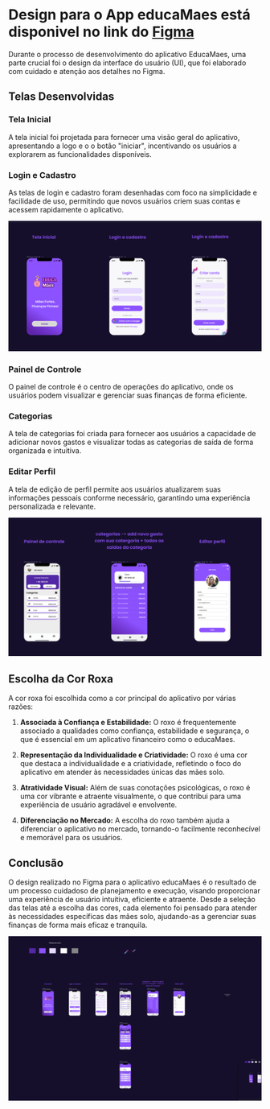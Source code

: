 # Design para o App educaMaes está disponivel no link do [Figma](https://www.figma.com/file/gRtAJIvEUr7HjiOEkFJ69n/Untitled?type=design&node-id=0-1&mode=design)

Durante o processo de desenvolvimento do aplicativo EducaMaes, uma parte crucial foi o design da interface do usuário (UI), que foi elaborado com cuidado e atenção aos detalhes no Figma.

## Telas Desenvolvidas

### Tela Inicial
A tela inicial foi projetada para fornecer uma visão geral do aplicativo, apresentando a logo e o o botão "iniciar", incentivando os usuários a explorarem as funcionalidades disponíveis.

### Login e Cadastro
As telas de login e cadastro foram desenhadas com foco na simplicidade e facilidade de uso, permitindo que novos usuários criem suas contas e acessem rapidamente o aplicativo.

![alt text](<Captura de tela 2024-03-17 172507.png>)

### Painel de Controle
O painel de controle é o centro de operações do aplicativo, onde os usuários podem visualizar e gerenciar suas finanças de forma eficiente.

### Categorias
A tela de categorias foi criada para fornecer aos usuários a capacidade de adicionar novos gastos e visualizar todas as categorias de saída de forma organizada e intuitiva.

### Editar Perfil
A tela de edição de perfil permite aos usuários atualizarem suas informações pessoais conforme necessário, garantindo uma experiência personalizada e relevante.

![alt text](<Captura de tela 2024-03-17 172636.png>)

## Escolha da Cor Roxa

A cor roxa foi escolhida como a cor principal do aplicativo por várias razões:

1. **Associada à Confiança e Estabilidade:** O roxo é frequentemente associado a qualidades como confiança, estabilidade e segurança, o que é essencial em um aplicativo financeiro como o educaMaes.

2. **Representação da Individualidade e Criatividade:** O roxo é uma cor que destaca a individualidade e a criatividade, refletindo o foco do aplicativo em atender às necessidades únicas das mães solo.

3. **Atratividade Visual:** Além de suas conotações psicológicas, o roxo é uma cor vibrante e atraente visualmente, o que contribui para uma experiência de usuário agradável e envolvente.

4. **Diferenciação no Mercado:** A escolha do roxo também ajuda a diferenciar o aplicativo no mercado, tornando-o facilmente reconhecível e memorável para os usuários.

## Conclusão

O design realizado no Figma para o aplicativo educaMaes é o resultado de um processo cuidadoso de planejamento e execução, visando proporcionar uma experiência de usuário intuitiva, eficiente e atraente. Desde a seleção das telas até a escolha das cores, cada elemento foi pensado para atender às necessidades específicas das mães solo, ajudando-as a gerenciar suas finanças de forma mais eficaz e tranquila.

![!\[alt text\](image.png)](<Captura de tela 2024-03-17 183220.png>)